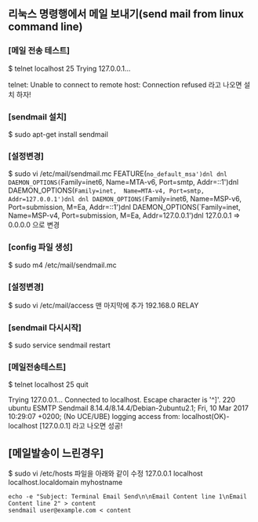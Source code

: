 ## 리눅스 명령행에서 메일 보내기(send mail from linux command line)
### [메일 전송 테스트]
$ telnet localhost 25
Trying 127.0.0.1...

telnet: Unable to connect to remote host: Connection refused
라고 나오면 설치 하자!

### [sendmail 설치]
$ sudo apt-get install sendmail
### [설정변경]
$ sudo vi /etc/mail/sendmail.mc
FEATURE(`no_default_msa')dnl
dnl DAEMON_OPTIONS(`Family=inet6, Name=MTA-v6, Port=smtp, Addr=::1')dnl
DAEMON_OPTIONS(`Family=inet,  Name=MTA-v4, Port=smtp, Addr=127.0.0.1')dnl
dnl DAEMON_OPTIONS(`Family=inet6, Name=MSP-v6, Port=submission, M=Ea, Addr=::1')dnl
DAEMON_OPTIONS(`Family=inet,  Name=MSP-v4, Port=submission, M=Ea, Addr=127.0.0.1')dnl
127.0.0.1 => 0.0.0.0 으로 변경

### [config 파일 생성]
$ sudo m4 /etc/mail/sendmail.mc

### [설정변경]
$ sudo vi /etc/mail/access 맨 마지막에 추가
192.168.0 RELAY

### [sendmail 다시시작]
$ sudo service sendmail restart

### [메일전송테스트]
$ telnet localhost 25
quit

Trying 127.0.0.1...
Connected to localhost.
Escape character is '^]'.
220 ubuntu ESMTP Sendmail 8.14.4/8.14.4/Debian-2ubuntu2.1; Fri, 10 Mar 2017 10:29:07 +0200; (No UCE/UBE) logging access from: localhost(OK)-localhost [127.0.0.1]
라고 나오면 성공!

## [메일발송이 느린경우]

$ sudo vi /etc/hosts 파일을 아래와 같이 수정
127.0.0.1 localhost localhost.localdomain myhostname

```
echo -e "Subject: Terminal Email Send\n\nEmail Content line 1\nEmail Content line 2" > content
sendmail user@example.com < content
```
